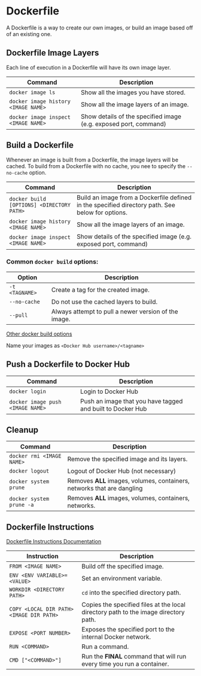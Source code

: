 # Dockerfile

A Dockerfile is a way to create our own images, or build an image based off of
an existing one. 

## Dockerfile Image Layers

Each line of execution in a Dockerfile will have its own image layer. 

| Command                           | Description                                                              |
| --------------------------------- | ------------------------------------------------------------------------ |
| `docker image ls` | Show all the images you have stored.                     |
| `docker image history <IMAGE NAME>` | Show all the image layers of an image.                     |
| `docker image inspect <IMAGE NAME>` | Show details of the specified image (e.g. exposed port, command)  |

## Build a Dockerfile

Whenever an image is built from a Dockerfile, the image layers will be cached.
To build from a Dockerfile with no cache, you nee to specify the `--no-cache`
option.

| Command                           | Description                                                              |
| --------------------------------- | ------------------------------------------------------------------------ |
| `docker build [OPTIONS] <DIRECTORY PATH>` | Build an image from a Dockerfile defined in the specified directory path. See below for options. |
| `docker image history <IMAGE NAME>` | Show all the image layers of an image.                     |
| `docker image inspect <IMAGE NAME>` | Show details of the specified image (e.g. exposed port, command)  |

### Common `docker build` options:

| Option | Description |
| ------ | ----------- |
| `-t <TAGNAME>`  | Create a tag for the created image.                  |
| `--no-cache`    | Do not use the cached layers to build.               |
| `--pull`        | Always attempt to pull a newer version of the image. |

[Other docker build options]

Name your images as `<Docker Hub username>/<tagname>`

## Push a Dockerfile to Docker Hub

| Command                           | Description                                                              |
| --------------------------------- | ------------------------------------------------------------------------ |
| `docker login` | Login to Docker Hub                     |
| `docker image push <IMAGE NAME>` | Push an image that you have tagged and built to Docker Hub    |

## Cleanup

| Command                           | Description                                                              |
| --------------------------------- | ------------------------------------------------------------------------ |
| `docker rmi <IMAGE NAME>` | Remove the specified image and its layers.                     |
| `docker logout` | Logout of Docker Hub (not necessary)                    |
| `docker system prune` | Removes **ALL** images, volumes, containers, networks that are dangling |
| `docker system prune -a` | Removes **ALL** images, volumes, containers, networks. |


## Dockerfile Instructions

[Dockerfile Instructions Documentation]

| Instruction | Description |
| ----------- | ----------- |
| `FROM <IMAGE NAME>` | Build off the specified image. |
| `ENV <ENV VARIABLE>=<VALUE>` | Set an environment variable. |
| `WORKDIR <DIRECTORY PATH>` | `cd` into the specified directory path. |
| `COPY <LOCAL DIR PATH> <IMAGE DIR PATH>` | Copies the specified files at the local directory path to the image directory path. |
| `EXPOSE <PORT NUMBER>` | Exposes the specified port to the internal Docker network. |
| `RUN <COMMAND>` | Run a command. |
| `CMD ["<COMMAND>"]` | Run the **FINAL** command that will run every time you run a container. |

[Other docker build options]: https://docs.docker.com/engine/reference/commandline/build/
[Dockerfile Instructions Documentation]: https://docs.docker.com/engine/reference/builder/#from